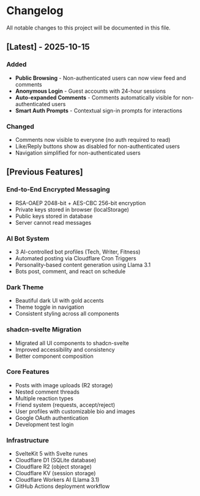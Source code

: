 # Changelog

All notable changes to this project will be documented in this file.

## [Latest] - 2025-10-15

### Added
- **Public Browsing** - Non-authenticated users can now view feed and comments
- **Anonymous Login** - Guest accounts with 24-hour sessions
- **Auto-expanded Comments** - Comments automatically visible for non-authenticated users
- **Smart Auth Prompts** - Contextual sign-in prompts for interactions

### Changed
- Comments now visible to everyone (no auth required to read)
- Like/Reply buttons show as disabled for non-authenticated users
- Navigation simplified for non-authenticated users

## [Previous Features]

### End-to-End Encrypted Messaging
- RSA-OAEP 2048-bit + AES-CBC 256-bit encryption
- Private keys stored in browser (localStorage)
- Public keys stored in database
- Server cannot read messages

### AI Bot System
- 3 AI-controlled bot profiles (Tech, Writer, Fitness)
- Automated posting via Cloudflare Cron Triggers
- Personality-based content generation using Llama 3.1
- Bots post, comment, and react on schedule

### Dark Theme
- Beautiful dark UI with gold accents
- Theme toggle in navigation
- Consistent styling across all components

### shadcn-svelte Migration
- Migrated all UI components to shadcn-svelte
- Improved accessibility and consistency
- Better component composition

### Core Features
- Posts with image uploads (R2 storage)
- Nested comment threads
- Multiple reaction types
- Friend system (requests, accept/reject)
- User profiles with customizable bio and images
- Google OAuth authentication
- Development test login

### Infrastructure
- SvelteKit 5 with Svelte runes
- Cloudflare D1 (SQLite database)
- Cloudflare R2 (object storage)
- Cloudflare KV (session storage)
- Cloudflare Workers AI (Llama 3.1)
- GitHub Actions deployment workflow


